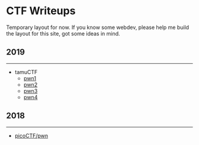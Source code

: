 # CTF Writeups
Temporary layout for now. If you know some webdev, please help me build the layout for this site, got some ideas in mind. 

## 2019
* * *
- tamuCTF
    - [pwn1](/content/2019_CTF/tamuCTF/writeup_pwn1.md)
    - [pwn2](/content/2019_CTF/tamuCTF/writeup_pwn2.md)
    - [pwn3](/content/2019_CTF/tamuCTF/writeup_pwn3.md)
    - [pwn4](/content/2019_CTF/tamuCTF/writeup_pwn4.md)
    
## 2018
* * *
- [picoCTF/pwn](/content/2018_CTF/picoCTF/writeups_pwn.md)

